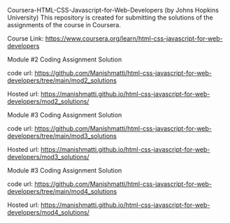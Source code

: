 Coursera-HTML-CSS-Javascript-for-Web-Developers (by Johns Hopkins University)
This repository is created for submitting the solutions of the assignments of the course in Coursera.

Course Link: https://www.coursera.org/learn/html-css-javascript-for-web-developers

Module #2 Coding Assignment Solution

code url:  https://github.com/Manishmatti/html-css-javascript-for-web-developers/tree/main/mod2_solutions

Hosted url: https://manishmatti.github.io/html-css-javascript-for-web-developers/mod2_solutions/

Module #3 Coding Assignment Solution

code url:  https://github.com/Manishmatti/html-css-javascript-for-web-developers/tree/main/mod3_solutions

Hosted url: https://manishmatti.github.io/html-css-javascript-for-web-developers/mod3_solutions/

Module #3 Coding Assignment Solution

code url:  https://github.com/Manishmatti/html-css-javascript-for-web-developers/tree/main/mod4_solutions

Hosted url: https://manishmatti.github.io/html-css-javascript-for-web-developers/mod4_solutions/
